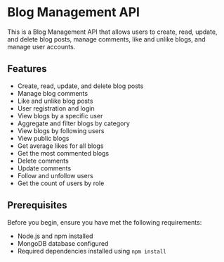 
# Blog Management API

This is a Blog Management API that allows users to create, read, update, and delete blog posts, manage comments, like and unlike blogs, and manage user accounts.


## Features

- Create, read, update, and delete blog posts
- Manage blog comments
- Like and unlike blog posts
- User registration and login
- View blogs by a specific user
- Aggregate and filter blogs by category
- View blogs by following users
- View public blogs
- Get average likes for all blogs
- Get the most commented blogs
- Delete comments
- Update comments
- Follow and unfollow users
- Get the count of users by role

## Prerequisites

Before you begin, ensure you have met the following requirements:

- Node.js and npm installed
- MongoDB database configured
- Required dependencies installed using `npm install`

